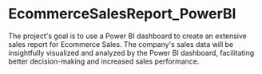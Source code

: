 # EcommerceSalesReport_PowerBI
The project's goal is to use a Power BI dashboard to create an extensive sales report for Ecommerce Sales. The company's sales data will be insightfully visualized and analyzed by the Power BI dashboard, facilitating better decision-making and increased sales performance.
